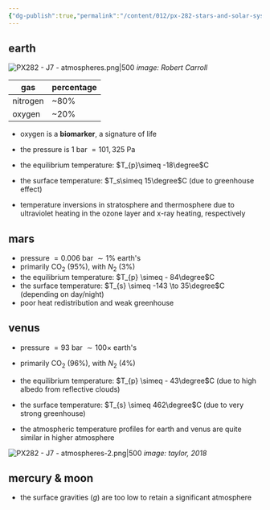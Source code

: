 ```yaml
---
{"dg-publish":true,"permalink":"/content/012/px-282-stars-and-solar-system/term-2-solar-system/j-terrestrial-planets/px-282-j7a-atmospheres/","noteIcon":"1","created":"2025-02-07T11:24:30.610+00:00","updated":"2025-02-07T16:17:34.675+00:00"}
---
```


## earth

![PX282 - J7 - atmospheres.png|500](/img/user/pics/PX282%20-%20J7%20-%20atmospheres.png)
*image: Robert Carroll*

| gas      | percentage |
| -------- | ---------- |
| nitrogen | ~80%       |
| oxygen   | ~20%       |
- oxygen is a **biomarker**, a signature of life

- the pressure is $1$ bar $= 101,325$ Pa
- the equilibrium temperature: $T_{p}\simeq -18\degree$C
- the surface temperature: $T_s\simeq 15\degree$C (due to greenhouse effect)
- temperature inversions in stratosphere and thermosphere due to ultraviolet heating in the ozone layer and x-ray heating, respectively
## mars
- pressure $= 0.006$ bar $\sim 1\%$ earth's
- primarily CO$_2$ ($95\%$), with $N_2$ ($3\%$)
- the equilibrium temperature: $T_{p} \simeq - 84\degree$C
- the surface temperature: $T_{s} \simeq -143 \to 35\degree$C (depending on day/night)
- poor heat redistribution and weak greenhouse
## venus
- pressure $= 93$ bar $\sim 100\times$ earth's
- primarily CO$_2$ ($96\%$), with $N_2$ ($4\%$)
- the equilibrium temperature: $T_{p} \simeq - 43\degree$C (due to high albedo from reflective clouds)
- the surface temperature: $T_{s} \simeq 462\degree$C (due to very strong greenhouse)

- the atmospheric temperature profiles for earth and venus are quite similar in higher atmosphere

![PX282 - J7 - atmospheres-2.png|500](/img/user/pics/PX282%20-%20J7%20-%20atmospheres-2.png)
*image: taylor, 2018*
## mercury & moon
- the surface gravities ($g$) are too low to retain a significant atmosphere
